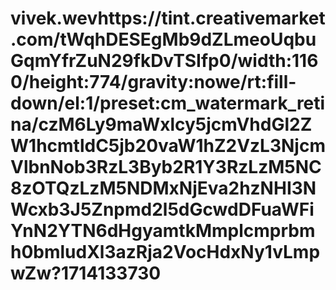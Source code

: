 # vivek.wevhttps://tint.creativemarket.com/tWqhDESEgMb9dZLmeoUqbuGqmYfrZuN29fkDvTSIfp0/width:1160/height:774/gravity:nowe/rt:fill-down/el:1/preset:cm_watermark_retina/czM6Ly9maWxlcy5jcmVhdGl2ZW1hcmtldC5jb20vaW1hZ2VzL3NjcmVlbnNob3RzL3Byb2R1Y3RzLzM5NC8zOTQzLzM5NDMxNjEva2hzNHI3NWcxb3J5Znpmd2l5dGcwdDFuaWFiYnN2YTN6dHgyamtkMmplcmprbmh0bmludXl3azRja2VocHdxNy1vLmpwZw?1714133730
